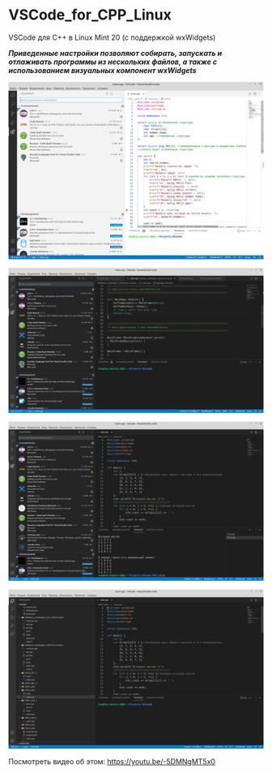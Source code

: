 # VSCode_for_CPP_Linux

VSCode для C++ в Linux Mint 20 (с поддержкой wxWidgets)

***Приведенные настройки позволяют собирать, запускать и отлаживать программы из нескольких файлов, а также с использованием визуальных компонент wxWidgets***

![Screenshot](VSCode_1.png)

![Screenshot](VSCode_2.png)

![Screenshot](VSCode_3.png)

![Screenshot](VSCode_4.png)

Посмотреть видео об этом: https://youtu.be/-5DMNgMT5x0

